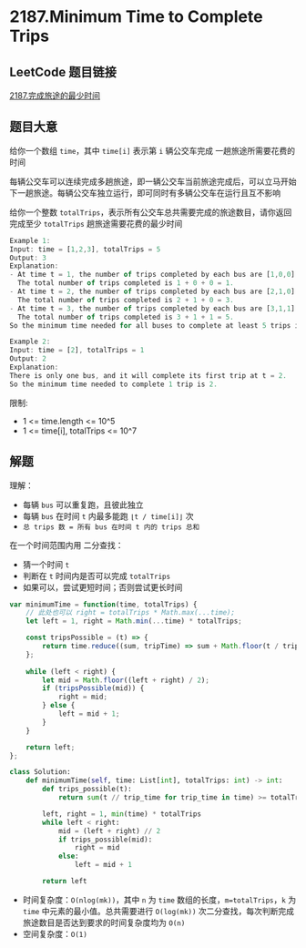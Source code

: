 # 2187.Minimum Time to Complete Trips

## LeetCode 题目链接

[2187.完成旅途的最少时间](https://leetcode.cn/problems/minimum-time-to-complete-trips/)

## 题目大意

给你一个数组 `time`，其中 `time[i]` 表示第 `i` 辆公交车完成 一趟旅途所需要花费的时间

每辆公交车可以连续完成多趟旅途，即一辆公交车当前旅途完成后，可以立马开始 下一趟旅途。每辆公交车独立运行，即可同时有多辆公交车在运行且互不影响

给你一个整数 `totalTrips`，表示所有公交车总共需要完成的旅途数目，请你返回完成至少 `totalTrips` 趟旅途需要花费的最少时间

```js
Example 1:
Input: time = [1,2,3], totalTrips = 5
Output: 3
Explanation:
- At time t = 1, the number of trips completed by each bus are [1,0,0]. 
  The total number of trips completed is 1 + 0 + 0 = 1.
- At time t = 2, the number of trips completed by each bus are [2,1,0]. 
  The total number of trips completed is 2 + 1 + 0 = 3.
- At time t = 3, the number of trips completed by each bus are [3,1,1]. 
  The total number of trips completed is 3 + 1 + 1 = 5.
So the minimum time needed for all buses to complete at least 5 trips is 3.

Example 2:
Input: time = [2], totalTrips = 1
Output: 2
Explanation:
There is only one bus, and it will complete its first trip at t = 2.
So the minimum time needed to complete 1 trip is 2.
```

限制:
- 1 <= time.length <= 10^5
- 1 <= time[i], totalTrips <= 10^7

## 解题

理解：
- 每辆 `bus` 可以重复跑，且彼此独立
- 每辆 `bus` 在时间 `t` 内最多能跑 `⌊t / time[i]⌋` 次
- `总 trips 数 = 所有 bus 在时间 t 内的 trips 总和`

在一个时间范围内用 二分查找：
- 猜一个时间 `t`
- 判断在 `t` 时间内是否可以完成 `totalTrips`
- 如果可以，尝试更短时间；否则尝试更长时间

```js
var minimumTime = function(time, totalTrips) {
    // 此处也可以 right = totalTrips * Math.max(...time);
    let left = 1, right = Math.min(...time) * totalTrips;

    const tripsPossible = (t) => {
        return time.reduce((sum, tripTime) => sum + Math.floor(t / tripTime), 0) >= totalTrips;
    };
    
    while (left < right) {
        let mid = Math.floor((left + right) / 2);
        if (tripsPossible(mid)) {
            right = mid;
        } else {
            left = mid + 1;
        }
    }

    return left;
};
```
```python
class Solution:
    def minimumTime(self, time: List[int], totalTrips: int) -> int:
        def trips_possible(t):
            return sum(t // trip_time for trip_time in time) >= totalTrips

        left, right = 1, min(time) * totalTrips
        while left < right:
            mid = (left + right) // 2
            if trips_possible(mid):
                right = mid
            else:
                left = mid + 1

        return left
```

- 时间复杂度：`O(nlog(mk))`，其中 `n` 为 `time` 数组的长度，`m=totalTrips`，`k` 为 `time` 中元素的最小值。总共需要进行 `O(log(mk))` 次二分查找，每次判断完成旅途数目是否达到要求的时间复杂度均为 `O(n)`
- 空间复杂度：`O(1)`